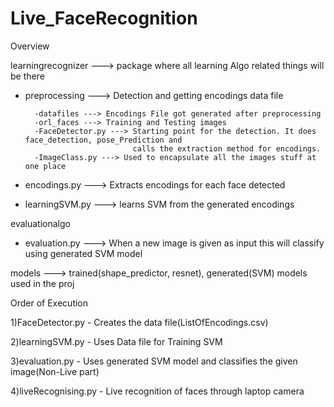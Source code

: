 # Live_FaceRecognition

Overview

learningrecognizer ---> package where all learning Algo related things will be there

  - preprocessing ---> Detection and getting encodings data file
  
          -datafiles ---> Encodings File got generated after preprocessing
          -orl_faces ---> Training and Testing images
          -FaceDetector.py ---> Starting point for the detection. It does face_detection, pose_Prediction and 
                                calls the extraction method for encodings.
          -ImageClass.py ---> Used to encapsulate all the images stuff at one place
  
  - encodings.py ---> Extracts encodings for each face detected
  
  - learningSVM.py ---> learns SVM from the generated encodings


evaluationalgo 

  - evaluation.py ---> When a new image is given as input this will classify using generated SVM model
  

models ---> trained(shape_predictor, resnet), generated(SVM) models used in the proj
​

Order of Execution

1)FaceDetector.py - Creates the data file(ListOfEncodings.csv)

2)learningSVM.py - Uses Data file for Training SVM

3)evaluation.py - Uses generated SVM model and classifies the given image(Non-Live part)

4)liveRecognising.py - Live recognition of faces through laptop camera
